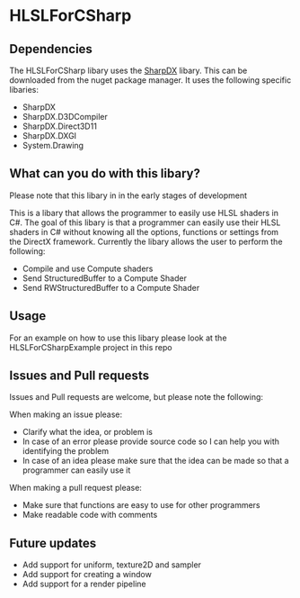 # HLSLForCSharp

## Dependencies

The HLSLForCSharp libary uses the [SharpDX](https://github.com/sharpdx/SharpDX) libary. This can be downloaded from the nuget package manager. It uses the following specific libaries:
	
- SharpDX
- SharpDX.D3DCompiler
- SharpDX.Direct3D11
- SharpDX.DXGI
- System.Drawing 

## What can you do with this libary?

Please note that this libary in in the early stages of development 

This is a libary that allows the programmer to easily use HLSL shaders in C#. The goal of this libary is that a programmer can easily use their HLSL shaders in C# without knowing all the options, functions or settings from the DirectX framework. Currently the libary allows the user to perform the following:
- Compile and use Compute shaders
- Send StructuredBuffer to a Compute Shader
- Send RWStructuredBuffer to a Compute Shader

## Usage

For an example on how to use this libary please look at the HLSLForCSharpExample project in this repo

## Issues and Pull requests

Issues and Pull requests are welcome, but please note the following:

When making an issue please:
- Clarify what the idea, or problem is 
- In case of an error please provide source code so I can help you with identifying the problem
- In case of an idea please make sure that the idea can be made so that a programmer can easily use it

When making a pull request please:
- Make sure that functions are easy to use for other programmers
- Make readable code with comments

## Future updates
- Add support for uniform, texture2D and sampler
- Add support for creating a window
- Add support for a render pipeline
